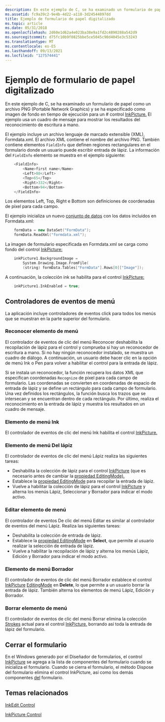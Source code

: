 ```yaml
---
description: En este ejemplo de C, se ha examinado un formulario de papel como un archivo PNG (Portable Network Graphics) y se ha especificado como imagen de fondo en tiempo de ejecución para un \# control InkPicture. El ejemplo usa un cuadro de mensaje para mostrar los resultados del reconocimiento de escritura a mano.
ms.assetid: fc9a39c2-9e4b-4d22-a118-3d24544897dd
title: Ejemplo de formulario de papel digitalizado
ms.topic: article
ms.date: 05/31/2018
ms.openlocfilehash: 2d60e1d62a4e023ba38e9a1fd2c4890288a542d9
ms.sourcegitcommit: d75fc10b9f0825bbe5ce5045c90d4045e3c53243
ms.translationtype: MT
ms.contentlocale: es-ES
ms.lasthandoff: 09/13/2021
ms.locfileid: "127574441"
---
```

# <a name="scanned-paper-form-sample"></a>Ejemplo de formulario de papel digitalizado

En este ejemplo de C, se ha examinado un formulario de papel como un archivo PNG (Portable Network Graphics) y se ha especificado como imagen de fondo en tiempo de ejecución para un \# control [InkPicture.](/previous-versions/aa514604(v=msdn.10)) El ejemplo usa un cuadro de mensaje para mostrar los resultados del reconocimiento de escritura a mano.

El ejemplo incluye un archivo lenguaje de marcado extensible (XML), Formdata.xml. El archivo XML contiene el nombre del archivo PNG. También contiene elementos `FieldInfo` que definen regiones rectangulares en el formulario donde un usuario puede escribir entrada de lápiz. La información del `FieldInfo` elemento se muestra en el ejemplo siguiente:


```C++
    <FieldInfo>
        <Name>first name</Name>
        <Left>88</Left>
        <Top>65</Top>
        <Right>332</Right>
        <Bottom>94</Bottom>
    </FieldInfo>
```



Los elementos Left, Top, Right e Bottom son definiciones de coordenadas de píxel para cada campo.

El ejemplo inicializa un nuevo [conjunto de datos](/dotnet/api/system.data.dataset?view=netcore-3.1) con los datos incluidos en Formdata.xml:


```C++
    formData = new DataSet("FormData");
    formData.ReadXml("formdata.xml"); 
```



La imagen de formulario especificada en Formdata.xml se carga como fondo del control [InkPicture:](/previous-versions/aa514604(v=msdn.10))


```C++
    inkPicture1.BackgroundImage = 
        System.Drawing.Image.FromFile(
        (string) formData.Tables["FormData"].Rows[0]["Image"]);
```



A continuación, la colección ink se habilita para el control [InkPicture:](/previous-versions/aa514604(v=msdn.10))


```C++
    inkPicture1.InkEnabled = true;
```



## <a name="menu-event-handlers"></a>Controladores de eventos de menú

La aplicación incluye controladores de eventos click para todos los menús que se muestran en la parte superior del formulario.

### <a name="recognize-menu-item"></a>Reconocer elemento de menú

El controlador de eventos de clic del menú Reconocer deshabilita la recopilación de lápiz para el control y comprueba si hay un reconocedor de escritura a mano. Si no hay ningún reconocedor instalado, se muestra un cuadro de diálogo. A continuación, un usuario debe hacer clic en la opción de menú Ink o Pen para volver a habilitar el control para la entrada de lápiz.

Si se instala un reconocedor, la función recupera los datos XML que especifican coordenadas `Recognize` de píxel para cada campo de formulario. Las coordenadas se convierten en coordenadas de espacio de entrada de lápiz y se define un rectángulo para cada campo de formulario. Una vez definidos los rectángulos, la función busca los trazos que se intersecan y se encuentran dentro de cada rectángulo. Por último, realiza el reconocimiento en la entrada de lápiz y muestra los resultados en un cuadro de mensaje.

### <a name="ink-menu-item"></a>Elemento de menú Ink

El controlador de eventos de clic del menú Ink habilita el control [InkPicture.](/previous-versions/aa514604(v=msdn.10))

### <a name="pen-menu-item"></a>Elemento de menú Del lápiz

El controlador de eventos de clic del menú Lápiz realiza las siguientes tareas:

-   Deshabilita la colección de lápiz para el control [InkPicture](/previous-versions/aa514604(v=msdn.10)) (que es necesario antes de cambiar la [propiedad EditingMode).](/previous-versions/ms582189(v=vs.100))
-   Establece la [propiedad EditingMode](/previous-versions/ms582189(v=vs.100)) para recopilar la entrada de lápiz.
-   Vuelve a habilitar la colección de lápiz para el control [InkPicture](/previous-versions/aa514604(v=msdn.10)) y alterna los menús Lápiz, Seleccionar y Borrador para indicar el modo activo.

### <a name="edit-menu-item"></a>Editar elemento de menú

El controlador de eventos De clic del menú Editar es similar al controlador de eventos del menú Lápiz. Realiza las siguientes tareas:

-   Deshabilita la colección de entrada de lápiz.
-   Establece la [propiedad EditingMode](/previous-versions/ms582189(v=vs.100)) en **Select**, que permite al usuario realizar la selección de entrada de lápiz.
-   Vuelve a habilitar la recopilación de lápiz y alterna los menús Lápiz, Edición y Borrador para indicar el modo activo.

### <a name="eraser-menu-item"></a>Elemento de menú Borrador

El controlador de eventos de clic del menú Borrador establece el control [InkPicture](/previous-versions/aa514604(v=msdn.10)) [EditingMode](/previous-versions/ms582189(v=vs.100)) en **Delete**, lo que permite a un usuario borrar la entrada de lápiz. También alterna los elementos de menú Lápiz, Edición y Borrador.

### <a name="clear-menu-item"></a>Borrar elemento de menú

El controlador de eventos de clic del menú Borrar elimina la colección [Strokes](/previous-versions/ms552701(v=vs.100)) actual para el control [InkPicture,](/previous-versions/aa514604(v=msdn.10)) borrando así toda la entrada de lápiz del formulario.

## <a name="closing-the-form"></a>Cerrar el formulario

En el Windows generado por el Diseñador de formularios, el control [InkPicture](/previous-versions/aa514604(v=msdn.10)) se agrega a la lista de componentes del formulario cuando se inicializa el formulario. Cuando se cierra el formulario, el método Dispose del formulario elimina el control InkPicture, así como los demás componentes [del](/dotnet/api/system.windows.forms.form.dispose?view=netcore-3.1) formulario.

## <a name="related-topics"></a>Temas relacionados

<dl> <dt>

[InkEdit Control](inkedit-control.md)
</dt> <dt>

[InkPicture Control](inkpicture-control.md)
</dt> </dl>

 

 
